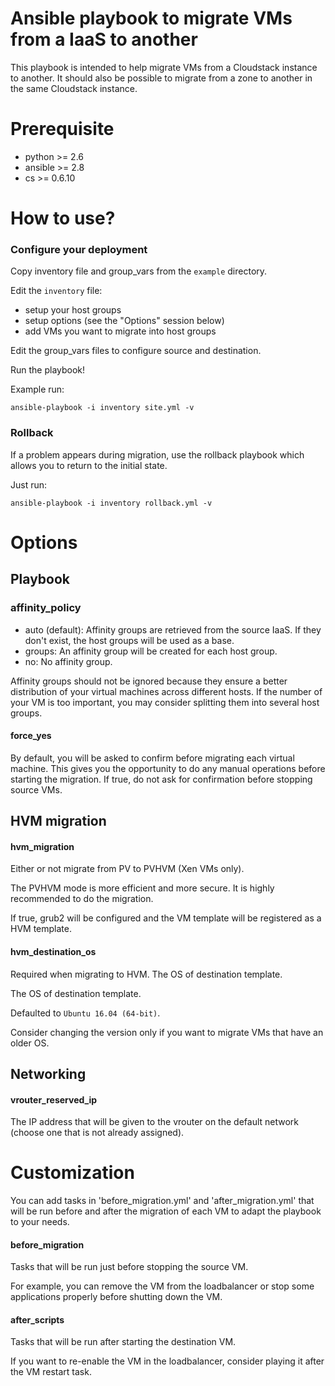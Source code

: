 # Ansible playbook to migrate VMs from a IaaS to another

This playbook is intended to help migrate VMs from a Cloudstack instance to another.
It should also be possible to migrate from a zone to another in the same Cloudstack instance.

# Prerequisite

* python >= 2.6
* ansible >= 2.8
* cs >= 0.6.10

# How to use?

### Configure your deployment

Copy inventory file and group_vars from the `example` directory.

Edit the `inventory` file:
* setup your host groups
* setup options (see the "Options" session below)
* add VMs you want to migrate into host groups

Edit the group_vars files to configure source and destination.

Run the playbook!

Example run:

~~~
ansible-playbook -i inventory site.yml -v
~~~

### Rollback

If a problem appears during migration, use the rollback playbook which allows you to return to the initial state.

Just run:

~~~
ansible-playbook -i inventory rollback.yml -v
~~~

# Options

## Playbook

### affinity_policy

* auto (default): Affinity groups are retrieved from the source IaaS. If they don't exist, the host groups will be used as a base.
* groups: An affinity group will be created for each host group.
* no: No affinity group.

Affinity groups should not be ignored because they ensure a better distribution of your virtual machines across different hosts.
If the number of your VM is too important, you may consider splitting them into several host groups.

#### force_yes

By default, you will be asked to confirm before migrating each virtual machine. This gives you the opportunity to do any manual operations before starting the migration.
If true, do not ask for confirmation before stopping source VMs.

## HVM migration

#### hvm_migration

Either or not migrate from PV to PVHVM (Xen VMs only).

The PVHVM mode is more efficient and more secure. It is highly recommended to do the migration.

If true, grub2 will be configured and the VM template will be registered as a HVM template.

#### hvm_destination_os

Required when migrating to HVM. The OS of destination template.

The OS of destination template.

Defaulted to `Ubuntu 16.04 (64-bit)`.

Consider changing the version only if you want to migrate VMs that have an older OS.

## Networking

#### vrouter_reserved_ip

The IP address that will be given to the vrouter on the default network (choose one that is not already assigned).

# Customization

You can add tasks in 'before_migration.yml' and 'after_migration.yml' that will be run before and after the migration of each VM to adapt the playbook to your needs.

#### before_migration

Tasks that will be run just before stopping the source VM.

For example, you can remove the VM from the loadbalancer or stop some applications properly before shutting down the VM.

#### after_scripts

Tasks that will be run after starting the destination VM.

If you want to re-enable the VM in the loadbalancer, consider playing it after the VM restart task.

